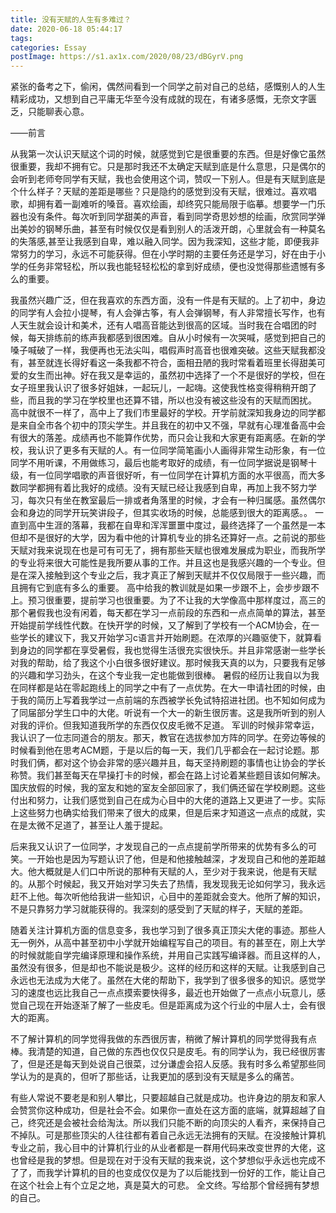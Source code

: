 ```yaml
---
title: 没有天赋的人生有多难过？
date: 2020-06-18 05:44:17
tags:
categories: Essay
postImage: https://s1.ax1x.com/2020/08/23/dBGyrV.png
---
```


紧张的备考之下，偷闲，偶然间看到一个同学之前对自己的总结，感慨别人的人生精彩成功，又想到自己平庸无华至今没有成就的现在，有诸多感慨，无奈文字匮乏，只能聊表心意。

——前言

<!--more-->

从我第一次认识天赋这个词的时候，就感觉到它是很重要的东西。但是好像它虽然很重要，我却不拥有它。只是那时我还不太确定天赋到底是什么意思，只是偶尔的会听到老师夸同学有天赋，我也会使用这个词，赞叹一下别人。但是有天赋到底是个什么样子？天赋的差距是哪些？只是隐约的感觉到没有天赋，很难过。喜欢唱歌，却拥有着一副难听的嗓音。喜欢绘画，却终究只能局限于临摹。想要学一门乐器也没有条件。每次听到同学甜美的声音，看到同学奇思妙想的绘画，欣赏同学弹出美妙的钢琴乐曲，甚至有时候仅仅是看到别人的活泼开朗，心里就会有一种莫名的失落感,甚至让我感到自卑，难以融入同学。因为我深知，这些才能，即便我非常努力的学习，永远不可能获得。但在小学时期的主要任务还是学习，好在由于小学的任务非常轻松，所以我也能轻轻松松的拿到好成绩，便也没觉得那些遗憾有多么的重要。

我虽然兴趣广泛，但在我喜欢的东西方面，没有一件是有天赋的。上了初中，身边的同学有人会拉小提琴，有人会弹古筝，有人会弹钢琴，有人非常擅长写作，也有人天生就会设计和美术，还有人唱高音能达到很高的区域。当时我在合唱团的时候，每天排练前的练声我都感到很困难。自从小时候有一次哭喊，感觉到把自己的嗓子喊破了一样，我便再也无法尖叫，唱假声时高音也很难突破。这些天赋我都没有，甚至就连长得好看这一条我都不符合，面相丑陋的我时常看着班里长得甜美可爱的女生而出神。好在我又是幸运的，虽然初中选择了一个不是很好的学校，但在女子班里我认识了很多好姐妹，一起玩儿，一起嗨。这使我性格变得稍稍开朗了些，而且我的学习在学校里也还算不错，所以也没有被这些没有的天赋而困扰。
高中就很不一样了，高中上了我们市里最好的学校。开学前就深知我身边的同学都是来自全市各个初中的顶尖学生。并且我在的初中又不强，早就有心理准备高中会有很大的落差。成绩再也不能算作优势，而只会让我和大家更有距离感。在新的学校，我认识了更多有天赋的人。有一位同学简笔画小人画得非常生动形象，有一位同学不用听课，不用做练习，最后也能考取好的成绩，有一位同学据说是钢琴十级，有一位同学唱歌的声音很好听，有一位同学在计算机方面的水平很高，而大多数同学都拥有着比我好的成绩。没有天赋已经让我感到自卑，再加上我不努力学习，每次只有坐在教室最后一排或者角落里的时候，才会有一种归属感。虽然偶尔会和身边的同学开玩笑讲段子，但其实收场的时候，总能感到很大的距离感。。
一直到高中生涯的落幕，我都在自卑和浑浑噩噩中度过，最终选择了一个虽然是一本但却不是很好的大学，因为看中他的计算机专业的排名还算好一点。之前说的那些天赋对我来说现在也是可有可无了，拥有那些天赋也很难发展成为职业，而我所学的专业将来很大可能性是我所要从事的工作。并且这也是我感兴趣的一个专业。但是在深入接触到这个专业之后，我才真正了解到天赋并不仅仅局限于一些兴趣，而且拥有它到底有多么的重要。
高中给我的教训就是如果一步跟不上，会步步跟不上。预习很重要，提前学习也很重要。为了不让我的大学像高中那样度过，高三的那个暑假我也没有闲着，每天都在学习一点前段的东西和一点点简单的算法，甚至开始提前学线性代数。在快开学的时候，又了解到了学校有一个ACM协会，在一些学长的建议下，我又开始学习c语言并开始刷题。在浓厚的兴趣驱使下，就算看到身边的同学都在享受暑假，我也觉得生活很充实很快乐。并且非常感谢一些学长对我的帮助，给了我这个小白很多很好建议。那时候我天真的以为，只要我有足够的兴趣和学习劲头，在这个专业我一定也能做到很棒。
暑假的经历让我自以为我在同样都是站在零起跑线上的同学之中有了一点优势。在大一申请社团的时候，由于我的简历上写着我学过一点前端的东西被学长免试特招进社团。也不知如何成为了同届部分学生口中的大佬。听说有一个大一的新生很厉害。这是我所听到的别人对我的评价。但我知道我所学的东西仅仅皮毛微不足道。
军训的时候非常幸运，我认识了一位志同道合的朋友。那天，教官在选拔参加方阵的同学。在旁边等候的时候看到他在思考ACM题，于是以后的每一天，我们几乎都会在一起讨论题。那时我们俩，都对这个协会非常的感兴趣并且，每天坚持刷题的事情也让协会的学长称赞。我们甚至每天在早操打卡的时候，都会在路上讨论着某些题目该如何解决。国庆放假的时候，我的室友和她的室友全部回家了，我们俩还留在学校刷题。这些付出和努力，让我们感觉到自己在成为心目中的大佬的道路上又更进了一步。实际上这些努力也确实给我们带来了很大的成果，但是后来才知道这一点点的成就，实在是太微不足道了，甚至让人羞于提起。

后来我又认识了一位同学，才发现自己的一点点提前学所带来的优势有多么的可笑。一开始也是因为写题认识了他，但是和他接触越深，才发现自己和他的差距越大。他大概就是人们口中所说的那种有天赋的人，至少对于我来说，他是有天赋的。从那个时候起，我又开始对学习失去了热情，我发现我无论如何学习，我永远赶不上他。每次听他给我讲一些知识，心目中的差距就会变大。他所了解的知识，不是只靠努力学习就能获得的。我深刻的感受到了天赋的样子，天赋的差距。

随着关注计算机方面的信息变多，我也学习到了很多真正顶尖大佬的事迹。那些人无一例外，从高中甚至初中小学就开始编程写自己的项目。有的甚至在，刚上大学的时候就能自学完编译原理和操作系统，并用自己实践写编译器。而且这样的人，虽然没有很多，但是却也不能说是极少。这样的经历和这样的天赋。让我感到自己永远也无法成为大佬了。虽然在大佬的帮助下，我学到了很多很多的知识。感觉学习的速度也远比我自己一点点摸索要快得多，最近也开始做了一点点小玩意儿，感觉自己现在开始逐渐了解了一些皮毛。但是距离成为这个行业的中层人士，会有很大的距离。

不了解计算机的同学觉得我做的东西很厉害，稍微了解计算机的同学觉得我有点棒。我清楚的知道，自己做的东西也仅仅只是皮毛。有的同学认为，我已经很厉害了，但是还是每天到处说自己很菜，过分谦虚会招人反感。我有时多么希望那些同学认为的是真的，但听了那些话，让我更加的感到没有天赋是多么的痛苦。

有些人常说不要老是和别人攀比，只要超越自己就是成功。也许身边的朋友和家人会赞赏你这种成功，但是社会不会。如果你一直处在这方面的底端，就算超越了自己，终究还是会被社会给淘汰。所以我们只能不断的向顶尖的人看齐，来保持自己不掉队。可是那些顶尖的人往往都有着自己永远无法拥有的天赋。在没接触计算机专业之前，我心目中的计算机行业的从业者都是一群用代码来改变世界的大佬，这也曾经是我的梦想。但是现在对于没有天赋的我来说，这个梦想似乎永远也完成不了了，而我学计算机的目的也变成仅仅是为了以后能找到一份好的工作，能让自己在这个社会上有个立足之地，真是莫大的可悲。
全文终。写给那个曾经拥有梦想的自己。